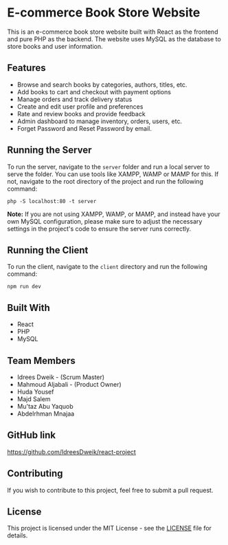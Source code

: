 # E-commerce Book Store Website

This is an e-commerce book store website built with React as the frontend and pure PHP as the backend. The website uses MySQL as the database to store books and user information.

## Features

- Browse and search books by categories, authors, titles, etc.
- Add books to cart and checkout with payment options
- Manage orders and track delivery status
- Create and edit user profile and preferences
- Rate and review books and provide feedback
- Admin dashboard to manage inventory, orders, users, etc.
- Forget Password and Reset Password by email.

## Running the Server

To run the server, navigate to the `server` folder and run a local server to serve the folder. You can use tools like XAMPP, WAMP or MAMP for this. If not, navigate to the root directory of the project and run the following command:

```
php -S localhost:80 -t server
```

**Note:** If you are not using XAMPP, WAMP, or MAMP, and instead have your own MySQL configuration, please make sure to adjust the necessary settings in the project's code to ensure the server runs correctly.

## Running the Client

To run the client, navigate to the `client` directory and run the following command:

```
npm run dev
```

## Built With

- React
- PHP
- MySQL

## Team Members

- Idrees Dweik - (Scrum Master)
- Mahmoud Aljabali - (Product Owner)
- Huda Yousef
- Majd Salem
- Mu'taz Abu Yaquob
- Abdelrhman Mnajaa


## GitHub link
https://github.com/IdreesDweik/react-project 

## Contributing

If you wish to contribute to this project, feel free to submit a pull request.

## License

This project is licensed under the MIT License - see the [LICENSE](LICENSE) file for details.


